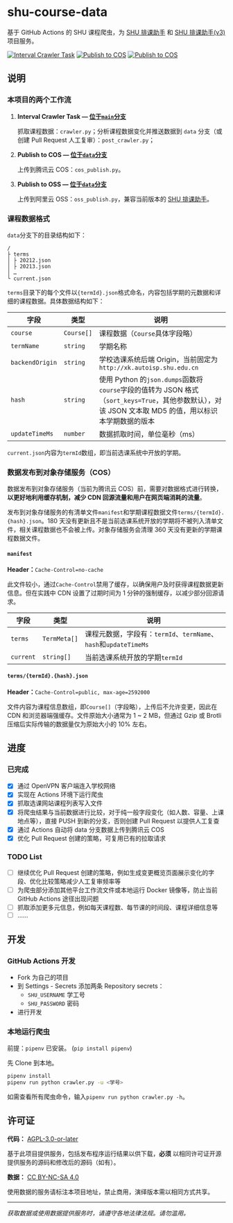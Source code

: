 # shu-course-data

基于 GitHub Actions 的 SHU 课程爬虫，为 [SHU 排课助手](https://github.com/shuosc/shu-scheduling-helper) 和 [SHU 排课助手(v3)](https://github.com/shuosc/shu-scheduling-helper/tree/v3) 项目服务。

[![Interval Crawler Task](https://github.com/shuosc/shu-course-data/actions/workflows/interval-crawler-task.yml/badge.svg?branch=main)](https://github.com/shuosc/shu-course-data/actions/workflows/interval-crawler-task.yml)
[![Publish to COS](https://github.com/shuosc/shu-course-data/actions/workflows/publish-to-cos.yml/badge.svg?branch=data)](https://github.com/shuosc/shu-course-data/actions/workflows/publish-to-cos.yml)
[![Publish to COS](https://github.com/shuosc/shu-course-data/actions/workflows/publish-to-oss.yml/badge.svg?branch=data)](https://github.com/shuosc/shu-course-data/actions/workflows/publish-to-oss.yml)

## 说明

### 本项目的两个工作流

1. **Interval Crawler Task —
   [位于`main`分支](https://github.com/shuosc/shu-course-data/blob/main/.github/workflows/interval-crawler-task.yml)**

   抓取课程数据：`crawler.py`；分析课程数据变化并推送数据到 `data` 分支（或创建 Pull Request 人工复审）：`post_crawler.py`；

2. **Publish to COS —
   [位于`data`分支](https://github.com/shuosc/shu-course-data/blob/data/.github/workflows/publish-to-cos.yml)**

   上传到腾讯云 COS：`cos_publish.py`。

3. **Publish to OSS —
   [位于`data`分支](https://github.com/shuosc/shu-course-data/blob/data/.github/workflows/publish-to-oss.yml)**

   上传到阿里云 OSS：`oss_publish.py`，兼容当前版本的 [SHU 排课助手](https://github.com/shuosc/shu-scheduling-helper)。

### 课程数据格式

`data`分支下的目录结构如下：

```
/
├ terms
│ ├ 20212.json
│ ├ 20213.json
│ …
└ current.json
```

`terms`目录下的每个文件以`{termId}.json`格式命名，内容包括学期的元数据和详细的课程数据。具体数据结构如下：

| 字段            | 类型       | 说明                                                         |
| --------------- | ---------- | ------------------------------------------------------------ |
| `course`        | `Course[]` | 课程数据（`Course`具体字段略）                               |
| `termName`      | `string`   | 学期名称                                                     |
| `backendOrigin` | `string`   | 学校选课系统后端 Origin，当前固定为 `http://xk.autoisp.shu.edu.cn` |
| `hash`          | `string`   | 使用 Python 的`json.dumps`函数将`course`字段的值转为 JSON 格式（`sort_keys=True`，其他参数默认），对该 JSON 文本取 MD5 的值，用以标识本学期数据的版本 |
| `updateTimeMs`  | `number`   | 数据抓取时间，单位毫秒（ms）                                 |

`current.json`内容为`termId`数组，即当前选课系统中开放的学期。

### 数据发布到对象存储服务（COS）

数据发布到对象存储服务（当前为腾讯云 COS）前，需要对数据格式进行转换，**以更好地利用缓存机制，减少 CDN 回源流量和用户在网页端消耗的流量**。

发布到对象存储服务的有清单文件`manifest`和学期课程数据文件`terms/{termId}.{hash}.json`。180 天没有更新且不是当前选课系统开放的学期将不被列入清单文件，相关课程数据也不会被上传。对象存储服务会清理 360
天没有更新的学期课程数据文件。

#### `manifest`

**Header：**`Cache-Control=no-cache`

此文件较小，通过`Cache-Control`禁用了缓存，以确保用户及时获得课程数据更新信息。但在实践中 CDN 设置了过期时间为 1 分钟的强制缓存，以减少部分回源请求。

| 字段      | 类型         | 说明                                                         |
| --------- | ------------ | ------------------------------------------------------------ |
| `terms`   | `TermMeta[]` | 课程元数据，字段有：`termId`、`termName`、`hash`和`updateTimeMs` |
| `current` | `string[]`   | 当前选课系统开放的学期`termId`                               |

#### `terms/{termId}.{hash}.json`

**Header：**`Cache-Control=public, max-age=2592000`

文件内容为课程信息数组，即`Course[]`（字段略），上传后不允许变更，因此在 CDN 和浏览器端强缓存。文件原始大小通常为 1 ~ 2 MB，但通过 Gzip 或 Brotli 压缩后实际传输的数据量仅为原始大小的 10% 左右。

## 进度

### 已完成

- [x] 通过 OpenVPN 客户端连入学校网络
- [x] 实现在 Actions 环境下运行爬虫
- [x] 抓取选课网站课程列表写入文件
- [x] 将爬虫结果与当前数据进行比较，对于纯一般字段变化（如人数、容量、上课地点等），直接 PUSH 到新的分支，否则创建 Pull Request 以提供人工复查
- [x] 通过 Actions 自动将 data 分支数据上传到腾讯云 COS
- [x] 优化 Pull Request 创建的策略，可复用已有的拉取请求

### TODO List

- [ ] 继续优化 Pull Request 创建的策略，例如生成变更概览页面展示变化的字段、优化比较策略减少人工复审频率等
- [ ] 为爬虫部分添加其他平台工作流文件或本地运行 Docker 镜像等，防止当前 GitHub Actions 途径出现问题
- [ ] 抓取添加更多元信息，例如每天课程数、每节课的时间段、课程详细信息等
- [ ] ……

## 开发

### GitHub Actions 开发

- Fork 为自己的项目
- 到 Settings - Secrets 添加两条 Repository secrets：
    - `SHU_USERNAME` 学工号
    - `SHU_PASSWORD` 密码
- 进行开发

### 本地运行爬虫

前提：`pipenv` 已安装。 (`pip install pipenv`)

先 Clone 到本地。

```bash
pipenv install
pipenv run python crawler.py -u <学号>
```

如需查看所有爬虫命令，输入`pipenv run python crawler.py -h`。

## 许可证

**代码：** [AGPL-3.0-or-later](https://github.com/shuosc/shu-course-data/main/LICENSE)

基于此项目提供服务，包括发布程序运行结果以供下载，**必须**
以相同许可证开源提供服务的源码和修改后的源码（如有）。

**数据：** [CC BY-NC-SA 4.0](https://creativecommons.org/licenses/by-nc-sa/4.0/)

使用数据的服务请标注本项目地址，禁止商用，演绎版本需以相同方式共享。

---

*获取数据或使用数据提供服务时，请遵守各地法律法规。请勿滥用。*
